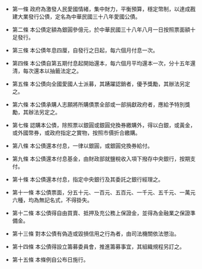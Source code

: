 * 第一條 政府為激發人民愛國情緒，集中財力，平衡預算，穩定幣制，以達成戡建大業發行公債，定名為中華民國三十八年愛國公債。

* 第二條 本公債定額為銀圓參億元，於中華民國三十八年八月一日按照票面額十足發行。

* 第三條 本公債年息四厘，自發行之日起，每六個月付息一次。

* 第四條 本公債自第五期付息起開始還本，每六個月平均還本一次，分十五年還清，每次還本以抽籤法定之。

* 第五條 本公債向全國愛國人士派募，其踴躍認銷者，優予獎勵，其辦法另定之。

* 第六條 本公債承購人志願將所購債票全部或一部捐獻政府者，應給予特別獎勵，其辦法另定之。

* 第七條 認購本公債，除照票以銀圓或銀圓兌換券繳購外，得以白銀，或黃金，或外國幣券，或政府指定之實物，按照市價折合繳購。

* 第八條 本公債還本付息，一律以銀圓，或銀圓兌換券給付。

* 第九條 本公債還本付息基金，由財政部就鹽稅收入項下撥存中央銀行，按期支付。

* 第十條 本公債還本付息，指定中央銀行及其委託之銀行經理之。

* 第十一條 本公債票面，分五十元、一百元、五百元、一千元、五千元、一萬元六種，均為無記名式，不得掛失。

* 第十二條 本公債得自由買賣、抵押及充公務上保證金，並得為金融業之保證準備金。

* 第十三條 對本公債有偽造或毀損信用之行為者，由司法機關依法懲治。

* 第十四條 本公債得設立籌募委員會，推進籌募事宜，其組織規程另訂之。

* 第十五條 本條例自公布日施行。

